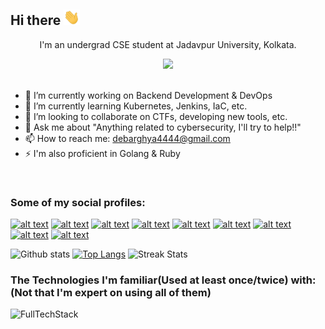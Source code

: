 ## Hi there <img src="./wave.gif" height="25px">
<p align="center">I'm an undergrad CSE student at Jadavpur University, Kolkata.</p>

<div align="center"><img src="https://komarev.com/ghpvc/?username=The-Debarghya"></div><br>

- 🔭 I’m currently working on Backend Development & DevOps
- 🌱 I’m currently learning Kubernetes, Jenkins, IaC, etc.
- 👯 I’m looking to collaborate on CTFs, developing new tools, etc.
- 💬 Ask me about "Anything related to cybersecurity, I'll try to help!!"
- 📫 How to reach me: debarghya4444@gmail.com
- ⚡ I'm also proficient in Golang & Ruby

<br>

### Some of my social profiles:

[![alt text][1.1]][1]
[![alt text][1.2]][2]
[![alt text][1.3]][3]
[![alt text][1.4]][4]
[![alt text][1.5]][5]
[![alt text][1.6]][6]
[![alt text][1.7]][7]
[![alt text][1.8]][8]
[![alt text][1.9]][9]

[1.1]: https://img.shields.io/badge/Twitter-1DA1F2?style=for-the-badge&logo=twitter&logoColor=white
[1.2]: https://tryhackme-badges.s3.amazonaws.com/Debarghya.Maitra.png
[1.3]: https://img.shields.io/badge/LinkedIn-0077B5?style=for-the-badge&logo=linkedin&logoColor=white
[1.4]: https://img.shields.io/badge/Docker-2CA5E0?style=for-the-badge&logo=docker&logoColor=white
[1.5]: https://img.shields.io/badge/-Hackerrank-2EC866?style=for-the-badge&logo=HackerRank&logoColor=black
[1.6]: https://img.shields.io/badge/GitLab-FC6D26?style=for-the-badge&logo=gitlab&logoColor=black
[1.7]: https://raw.githubusercontent.com/The-Debarghya/The-Debarghya/main/logo.png
[1.8]: https://www.hackthebox.com/images/landingv3/favicon.png
[1.9]: https://picoctf.org/favicon.ico

[1]: http://www.twitter.com/DebarghyaMaitra
[2]: https://tryhackme.com/p/Debarghya.Maitra
[3]: https://linkedin.com/in/debarghya-maitra-081151243
[4]: https://hub.docker.com/u/heisenberg8622
[5]: https://www.hackerrank.com/debarghya4444
[6]: https://gitlab.com/The-Debarghya
[7]: https://ctflearn.com/user/Heisenberg8622
[8]: https://app.hackthebox.com/users/699384
[9]: https://play.picoctf.org/users/Heisenberg8622


![Github stats](https://github-readme-stats-q6me.vercel.app/api?username=The-Debarghya&show_icons=true&count_private=true&layout=compact&theme=react&hide_border=true&bg_color=0D1117&locale=en)
[![Top Langs](https://github-readme-stats-q6me.vercel.app/api/top-langs/?username=The-Debarghya&langs_count=8&count_private=true&layout=compact&theme=react&hide_border=true&bg_color=0D1117)](https://github.com/The-Debarghya)
![Streak Stats](https://github-readme-streak-stats.herokuapp.com/?user=The-Debarghya&layout=compact&theme=react&hide_border=true&bg_color=0D1117)

### The Technologies I'm familiar(Used at least once/twice) with:(Not that I'm expert on using all of them)

![FullTechStack](https://skillicons.dev/icons?i=atom,bash,c,cpp,css,docker,electron,express,git,github,go,gradle,graphql,html,java,js,jenkins,kubernetes,latex,linux,markdown,maven,mongo,mysql,next,nodejs,openstack,postgres,postman,powershell,python,qt,react,redis,regex,ruby,sqlite,spring,tailwind,typescript,vim,vscode,vite,ansible,flask)
